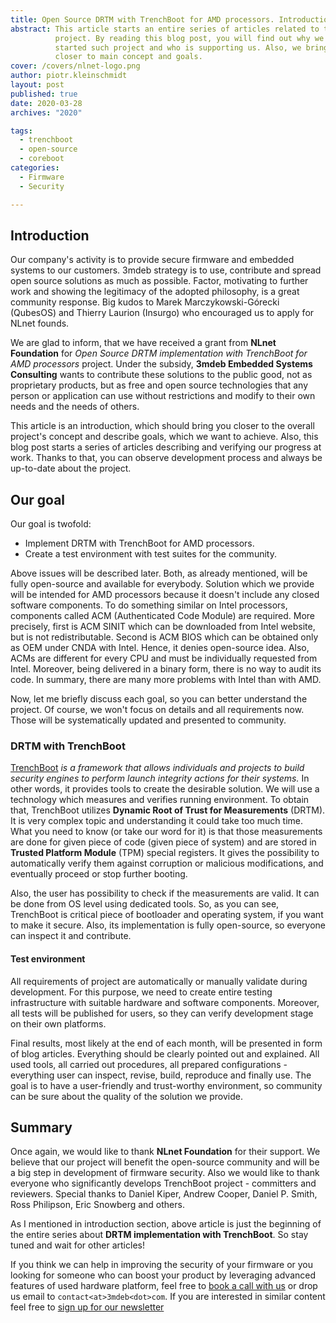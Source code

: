 ```yaml
---
title: Open Source DRTM with TrenchBoot for AMD processors. Introduction.
abstract: This article starts an entire series of articles related to title
          project. By reading this blog post, you will find out why we have
          started such project and who is supporting us. Also, we bring you
          closer to main concept and goals.
cover: /covers/nlnet-logo.png
author: piotr.kleinschmidt
layout: post
published: true
date: 2020-03-28
archives: "2020"

tags:
  - trenchboot
  - open-source
  - coreboot
categories:
  - Firmware
  - Security

---
```


## Introduction

Our company's activity is to provide secure firmware and embedded systems to our
customers. 3mdeb strategy is to use, contribute and spread open source solutions
as much as possible. Factor, motivating to further work and showing the
legitimacy of the adopted philosophy, is a great community response. Big kudos
to Marek Marczykowski-Górecki (QubesOS) and Thierry Laurion (Insurgo) who
encouraged us to apply for NLnet founds.

We are glad to inform, that we have received a grant from **NLnet Foundation**
for *Open Source DRTM implementation with TrenchBoot for AMD processors*
project. Under the subsidy, **3mdeb Embedded Systems Consulting** wants to
contribute these solutions to the public good, not as proprietary products, but
as free and open source technologies that any person or application can use
without restrictions and modify to their own needs and the needs of others.

This article is an introduction, which should bring you closer to the overall
project's concept and describe goals, which we want to achieve. Also, this blog
post starts a series of articles describing and verifying our progress at work.
Thanks to that, you can observe development process and always be up-to-date
about the project.

## Our goal

Our goal is twofold:

- Implement DRTM with TrenchBoot for AMD processors.
- Create a test environment with test suites for the community.

Above issues will be described later. Both, as already mentioned, will be fully
open-source and available for everybody. Solution which we provide will be
intended for AMD processors because it doesn't include any closed software
components. To do something similar on Intel processors, components called ACM
(Authenticated Code Module) are required. More precisely, first is ACM SINIT
which can be downloaded from Intel website, but is not redistributable. Second
is ACM BIOS which can be obtained only as OEM under CNDA with Intel. Hence, it
denies open-source idea. Also, ACMs are different for every CPU and must be
individually requested from Intel. Moreover, being delivered in a binary form,
there is no way to audit its code. In summary, there are many more problems with
Intel than with AMD.

Now, let me briefly discuss each goal, so you can better understand the project.
Of course, we won't focus on details and all requirements now. Those will be
systematically updated and presented to community.

### DRTM with TrenchBoot

[TrenchBoot](https://github.com/TrenchBoot) _is a framework that allows
individuals and projects to build security engines to perform launch integrity
actions for their systems._ In other words, it provides tools to create the
desirable solution. We will use a technology which measures and verifies running
environment. To obtain that, TrenchBoot utilizes **Dynamic Root of Trust for
Measurements** (DRTM). It is very complex topic and understanding it could take
too much time. What you need to know (or take our word for it) is that those
measurements are done for given piece of code (given piece of system) and are
stored in **Trusted Platform Module** (TPM) special registers. It gives the
possibility to automatically verify them against corruption or malicious
modifications, and eventually proceed or stop further booting.

Also, the user has possibility to check if the measurements are valid. It can be
done from OS level using dedicated tools. So, as you can see, TrenchBoot is
critical piece of bootloader and operating system, if you want to make it
secure. Also, its implementation is fully open-source, so everyone can inspect
it and contribute.

#### Test environment

All requirements of project are automatically or manually validate during
development. For this purpose, we need to create entire testing infrastructure
with suitable hardware and software components. Moreover, all tests will be
published for users, so they can verify development stage on their own
platforms.

Final results, most likely at the end of each month, will be presented in form
of blog articles. Everything should be clearly pointed out and explained. All
used tools, all carried out procedures, all prepared configurations - everything
user can inspect, revise, build, reproduce and finally use. The goal is to have
a user-friendly and trust-worthy environment, so community can be sure about the
quality of the solution we provide.

## Summary

Once again, we would like to thank **NLnet Foundation** for their support. We
believe that our project will benefit the open-source community and will be a
big step in development of firmware security. Also we would like to thank
everyone who significantly develops TrenchBoot project - committers and
reviewers. Special thanks to Daniel Kiper, Andrew Cooper, Daniel P. Smith, Ross
Philipson, Eric Snowberg and others.

As I mentioned in introduction section, above article is just the beginning of
the entire series about **DRTM implementation with TrenchBoot**. So stay tuned
and wait for other articles!

If you think we can help in improving the security of your firmware or you
looking for someone who can boost your product by leveraging advanced features
of used hardware platform, feel free to
[book a call with us](https://calendly.com/3mdeb/consulting-remote-meeting) or
drop us email to `contact<at>3mdeb<dot>com`. If you are interested in similar
content feel free to [sign up for our newsletter](https://3mdeb.com/subscribe/3mdeb_newsletter.html)
